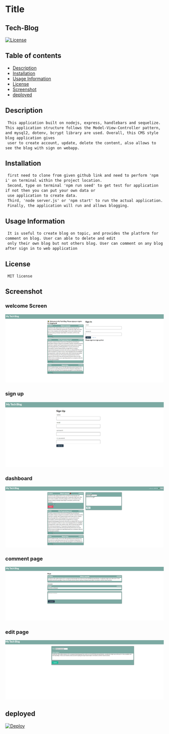 
  # Title
  ## Tech-Blog
  
  [![License](https://img.shields.io/badge/License-MIT-yellow.svg)](https://opensource.org/licenses/MIT)
  
  ## Table of contents 
  - [Description](#description)
  - [Installation](#installation)
  - [Usage Information](#usage-information)
  - [License](#license)
  - [Screenshot](#screenshot)
  - [deployed](#deployed)
 
  
  ## Description
     This application built on nodejs, express, handlebars and sequelize. This application structure follows the Model-View-Controller pattern, and mysql2, dotenv, bcrypt library are used. Overall, this CMS style blog application gives 
     user to create account, update, delete the content, also allows to see the blog with sign on webapp.     

  ## Installation
     first need to clone from given github link and need to perform 'npm i' on terminal within the project location. 
     Second, type on terminal 'npm run seed' to get test for application if not then you can put your own data or 
     use application to create data.
     Third, 'node server.js' or 'npm start' to run the actual application. 
     Finally, the application will run and allows blogging.

  ## Usage Information
     It is useful to create blog on topic, and provides the platform for comment on blog. User can able to delete and edit 
     only their own blog but not others blog. User can comment on any blog after sign in to web application

  ## License
     MIT license
  
 
  
  ## Screenshot
  ### welcome Screen
  ![welocome](./public/images/welcome.PNG)

  ### sign up 
  ![signup](./public/images/signup.PNG)
  
  ### dashboard 
  ![dashboard](./public/images/dashboard.PNG)
  
  ### comment page
  ![commment](./public/images/comment.PNG)

  ### edit page
  ![edit](./public/images/edit.PNG)  

  ## deployed
  [![Deploy](https://www.herokucdn.com/deploy/button.svg)](https://andreas-tech-blog.herokuapp.com/)
